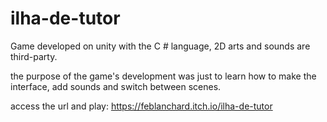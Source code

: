 # ilha-de-tutor

Game developed on unity with the C # language, 2D arts and sounds are third-party.

the purpose of the game's development was just to learn how to make the interface, add sounds and switch between scenes.

access the url and play: https://feblanchard.itch.io/ilha-de-tutor
